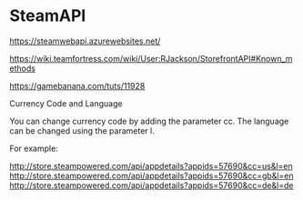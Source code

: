 # SteamAPI

https://steamwebapi.azurewebsites.net/

https://wiki.teamfortress.com/wiki/User:RJackson/StorefrontAPI#Known_methods

https://gamebanana.com/tuts/11928

Currency Code and Language

You can change currency code by adding the parameter cc. The language can be changed using the parameter l.

For example:

http://store.steampowered.com/api/appdetails?appids=57690&cc=us&l=en
http://store.steampowered.com/api/appdetails?appids=57690&cc=gb&l=en
http://store.steampowered.com/api/appdetails?appids=57690&cc=de&l=de



<?=$json["response"]["players"][0]["avatarmedium"];?>
